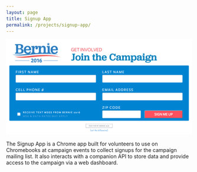 ```yaml
---
layout: page
title: Signup App
permalink: /projects/signup-app/
---
```


<img src="/img/signup-app.png" alt="Signup App" />

The Signup App is a Chrome app built for volunteers to use on Chromebooks at campaign events to collect signups for the campaign mailing list. It also interacts with a companion API to store data and provide access to the campaign via a web dashboard.